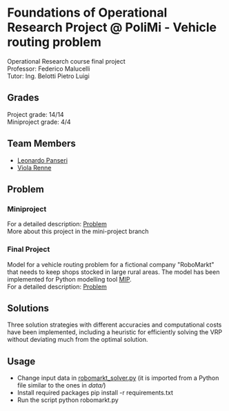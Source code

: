 # Foundations of Operational Research Project @ PoliMi - Vehicle routing problem
Operational Research course final project  
Professor: Federico Malucelli  
Tutor: Ing. Belotti Pietro Luigi

## Grades
Project grade: 14/14  
Miniproject grade: 4/4

## Team Members
* [Leonardo Panseri](https://github.com/leonardo-panseri)
* [Viola Renne](https://github.com/viols-code)

## Problem
### Miniproject
For a detailed description: [Problem](https://github.com/leonardo-panseri/for-project-2022/blob/mini-project/project.pdf)  
More about this project in the mini-project branch

### Final Project
Model for a vehicle routing problem for a fictional company "RoboMarkt" that needs to keep shops stocked in large rural areas. The model has been implemented for Python modelling tool [MIP](https://www.python-mip.com/).  
For a detailed description: [Problem](https://github.com/leonardo-panseri/for-project-2022/blob/master/project.pdf)

## Solutions
Three solution strategies with different accuracies and computational costs have been implemented, including a heuristic for efficiently solving the VRP without deviating much from the optimal solution.

## Usage
- Change input data in [robomarkt_solver.py](https://github.com/leonardo-panseri/for-project-2022/blob/30a96135b40e3458e5acb1865d755aa7ca72a1e7/robomarkt_solver.py#L12) (it is imported from a Python file similar to the ones in *data/*)
- Install required packages
    pip install -r requirements.txt
- Run the script
    python robomarkt.py
